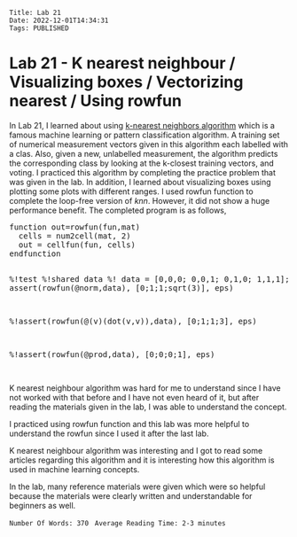     Title: Lab 21
    Date: 2022-12-01T14:34:31
    Tags: PUBLISHED

Lab 21 - K nearest neighbour / Visualizing boxes / Vectorizing nearest / Using rowfun
================================================================================================

<p>
In Lab 21, I learned about using <a href="https://en.wikipedia.org/wiki/K-nearest_neighbors_algorithm">k-nearest neighbors algorithm</a> which is a famous machine learning or pattern classification algorithm. A training set of numerical measurement vectors given in this algorithm each labelled with a clas. Also, given a new, unlabelled measurement, the algorithm predicts the corresponding class by looking at the k-closest training vectors, and voting. I practiced this algorithm by completing the practice problem that was given in the lab. In addition, I learned about visualizing boxes using plotting some plots with different ranges. I used rowfun function to complete the loop-free version of <i>knn</i>. However, it did not show a huge performance benefit. The completed program is as follows,
</p>
<pre>
function out=rowfun(fun,mat)
  cells = num2cell(mat, 2)
  out = cellfun(fun, cells)
endfunction

%!test
%!shared data
%! data = [0,0,0; 0,0,1; 0,1,0; 1,1,1];
%! assert(rowfun(@norm,data), [0;1;1;sqrt(3)], eps)

%!assert(rowfun(@(v)(dot(v,v)),data), [0;1;1;3], eps)

%!assert(rowfun(@prod,data), [0;0;0;1], eps)

</pre>
<p>
K nearest neighbour algorithm was hard for me to understand since I have not worked with that before and I have not even heard of it, but after reading the materials given in the lab, I was able to understand the concept.
</p>
<p>
I practiced using rowfun function and this lab was more helpful to understand the rowfun since I used it after the last lab.
</p>
<p>
K nearest neighbour algorithm was interesting and I got to read some articles regarding this algorithm and it is interesting how this algorithm is used in machine learning concepts.
</p>
<p>
In the lab, many reference materials were given which were so helpful because the materials were clearly written and understandable for beginners as well.
</p>

```Number Of Words: 370 ```
```Average Reading Time: 2-3 minutes```

<!-- more -->

